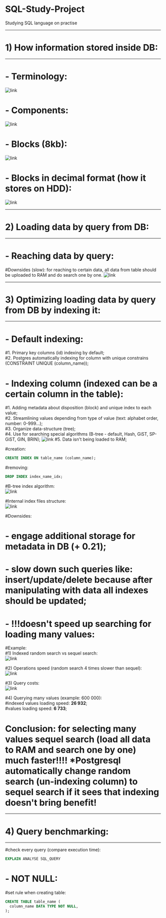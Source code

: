 # SQL-Study-Project
Studying SQL language on practise

---
# **1) How information stored inside DB:**  
---

# **- Terminology:**  
![link](https://drive.google.com/uc?id=1r54hPU8Y-GwaD5lM7F0KO5WPLUtzsFAQ)

# **- Components:**  
![link](https://drive.google.com/uc?id=1oT_02oPJaWNOkfVJqdwRop-bS9NFu529)

# **- Blocks (8kb):**  
![link](https://drive.google.com/uc?id=1uXWOe5bXCudyBo1HvZdSPIgm9gmkuekM)

# **- Blocks in decimal format (how it stores on HDD):**  
![link](https://drive.google.com/uc?id=1rbjRJAN5RpK1vRhMbDTS4qPTU4Gb4Lbh)

---
# **2) Loading data by query from DB:**  
---

# **- Reaching data by query:**  
#Downsides (slow): for reaching to certain data, all data from table should be uploaded to RAM and
do search one by one.
![link](https://drive.google.com/uc?id=1ukYLA2UBFZtPPrUTFIoBC2KxWdpcJxS2)

---
# **3) Optimizing loading data by query from DB by indexing it:**  
---
# **- Default indexing:**  
#1. Primary key columns (id) indexing by default;  
#2. Postgres automatically indexing for column with unique constrains (CONSTRAINT UNIQUE (column_name));  

# **- Indexing column (indexed can be a certain column in the table):**  
#1. Adding metadata about disposition (block) and unique index to each value;  
#2. Streamlining values depending from type of value (text: alphabet order, number: 0-999...);  
#3. Organize data-structure (tree);  
#4. Use for searching special algorithms (B-tree - default, Hash, GiST, SP-GiST, GIN, BRIN); 
![link](https://drive.google.com/uc?id=1_jPn1G1Lj1B3FxgMVr0vnqvGcrsB01qq)
#5. Data isn't being loaded to RAM;  

#creation:  
```sql
CREATE INDEX ON table_name (column_name);
```

#removing:  
```sql
DROP INDEX index_name_idx;
```
#B-tree index algorithm:  
![link](https://drive.google.com/uc?id=1K1u2-Fg3kS-b-YJ6RodFHXb9kxyg_IaM)

#Internal index files structure:  
![link](https://drive.google.com/uc?id=1cso4wPMrWiT3AK4bec0iyQjlu_M20lsr)

#Downsides:  
# - engage additional storage for metadata in DB (+ 0.21);  
# - slow down such queries like: insert/update/delete because after manipulating with data all indexes should be updated;  
# - !!!doesn't speed up searching for loading many values:  

#Example:  
#1) Indexed random search vs sequel search:  
![link](https://drive.google.com/uc?id=1HXh3cXg9sffjRyhjV2cr8hG3SaI7uIAu)

#2) Operations speed (random search 4 times slower than sequel):  
![link](https://drive.google.com/uc?id=1Bco2E2vYIwhl9xqrlQ1Pg9aoxnoEGf3O)

#3) Query costs:  
![link](https://drive.google.com/uc?id=1bxoEGYo2yjHsvpphNYnWRhBEKCO5CS4d)

#4) Querying many values (example: 600 000):  
#indexed values loading speed: **26 932**;  
#values loading speed: **6 733**;   

# Conclusion: for selecting many values sequel search (load all data to RAM and search one by one) much faster!!!! *Postgresql automatically change random search (un-indexing column) to sequel search if it sees that indexing doesn't bring benefit!  

---
# **4) Query benchmarking:**
---

#check every query (compare execution time):
```sql
EXPLAIN ANALYSE SQL_QUERY
```

# **- NOT NULL:**  
#set rule when creating table:  
```sql
CREATE TABLE table_name (
  column_name DATA TYPE NOT NULL,
);
```

